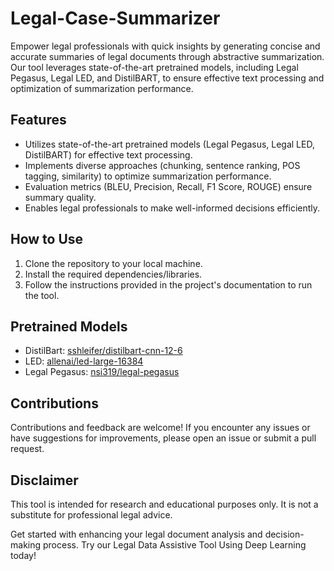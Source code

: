 # Legal-Case-Summarizer


Empower legal professionals with quick insights by generating concise and accurate summaries of legal documents through abstractive summarization. Our tool leverages state-of-the-art pretrained models, including Legal Pegasus, Legal LED, and DistilBART, to ensure effective text processing and optimization of summarization performance.

## Features

- Utilizes state-of-the-art pretrained models (Legal Pegasus, Legal LED, DistilBART) for effective text processing.
- Implements diverse approaches (chunking, sentence ranking, POS tagging, similarity) to optimize summarization performance.
- Evaluation metrics (BLEU, Precision, Recall, F1 Score, ROUGE) ensure summary quality.
- Enables legal professionals to make well-informed decisions efficiently.

## How to Use

1. Clone the repository to your local machine.
2. Install the required dependencies/libraries.
3. Follow the instructions provided in the project's documentation to run the tool.

## Pretrained Models

- DistilBart: [sshleifer/distilbart-cnn-12-6](https://huggingface.co/sshleifer/distilbart-cnn-12-6)
- LED: [allenai/led-large-16384](https://huggingface.co/allenai/led-large-16384)
- Legal Pegasus: [nsi319/legal-pegasus](https://huggingface.co/nsi319/legal-pegasus)

## Contributions

Contributions and feedback are welcome! If you encounter any issues or have suggestions for improvements, please open an issue or submit a pull request.

## Disclaimer

This tool is intended for research and educational purposes only. It is not a substitute for professional legal advice.

Get started with enhancing your legal document analysis and decision-making process. Try our Legal Data Assistive Tool Using Deep Learning today!
